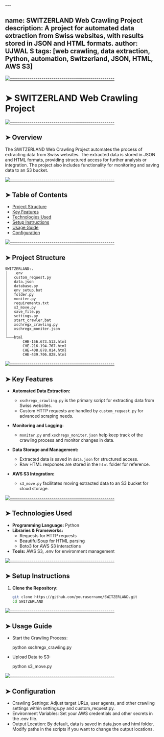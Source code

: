 <!-- ⚠️ This README has been generated from the file(s) "blueprint.md" ⚠️-->---
name: SWITZERLAND Web Crawling Project
description: A project for automated data extraction from Swiss websites, with results stored in JSON and HTML formats.
author: UJWAL S
tags: [web crawling, data extraction, Python, automation, Switzerland, JSON, HTML, AWS S3]
---


[![-----------------------------------------------------](https://raw.githubusercontent.com/andreasbm/readme/master/assets/lines/colored.png)](#switzerland-web-crawling-project)

# ➤ SWITZERLAND Web Crawling Project


[![-----------------------------------------------------](https://raw.githubusercontent.com/andreasbm/readme/master/assets/lines/colored.png)](#overview)

## ➤ Overview
The SWITZERLAND Web Crawling Project automates the process of extracting data from Swiss websites. The extracted data is stored in JSON and HTML formats, providing structured access for further analysis or integration. The project also includes functionality for monitoring and saving data to an S3 bucket.


[![-----------------------------------------------------](https://raw.githubusercontent.com/andreasbm/readme/master/assets/lines/colored.png)](#table-of-contents)

## ➤ Table of Contents
- [Project Structure](#project-structure)
- [Key Features](#key-features)
- [Technologies Used](#technologies-used)
- [Setup Instructions](#setup-instructions)
- [Usage Guide](#usage-guide)
- [Configuration](#configuration)


[![-----------------------------------------------------](https://raw.githubusercontent.com/andreasbm/readme/master/assets/lines/colored.png)](#project-structure)

## ➤ Project Structure

    SWITZERLAND:.
    │   .env
    │   custom_request.py
    │   data.json
    │   database.py
    │   env_setup.bat
    │   folder.py
    │   moniter.py
    │   requirements.txt
    │   s3_move.py
    │   save_file.py
    │   settings.py
    │   start_crawler.bat
    │   xschregx_crawling.py
    │   xschregx_moniter.json
    │
    └───html
            CHE-156.673.513.html
            CHE-216.194.767.html
            CHE-408.878.014.html
            CHE-439.706.828.html



[![-----------------------------------------------------](https://raw.githubusercontent.com/andreasbm/readme/master/assets/lines/colored.png)](#key-features)

## ➤ Key Features
- **Automated Data Extraction:**
  - `xschregx_crawling.py` is the primary script for extracting data from Swiss websites.
  - Custom HTTP requests are handled by `custom_request.py` for advanced scraping needs.

- **Monitoring and Logging:**
  - `moniter.py` and `xschregx_moniter.json` help keep track of the crawling process and monitor changes in data.

- **Data Storage and Management:**
  - Extracted data is saved in `data.json` for structured access.
  - Raw HTML responses are stored in the `html` folder for reference.

- **AWS S3 Integration:**
  - `s3_move.py` facilitates moving extracted data to an S3 bucket for cloud storage.


[![-----------------------------------------------------](https://raw.githubusercontent.com/andreasbm/readme/master/assets/lines/colored.png)](#technologies-used)

## ➤ Technologies Used
- **Programming Language:** Python
- **Libraries & Frameworks:** 
  - Requests for HTTP requests
  - BeautifulSoup for HTML parsing
  - Boto3 for AWS S3 interactions
- **Tools:** AWS S3, .env for environment management


[![-----------------------------------------------------](https://raw.githubusercontent.com/andreasbm/readme/master/assets/lines/colored.png)](#setup-instructions)

## ➤ Setup Instructions
1. **Clone the Repository:**
   ```bash
   git clone https://github.com/yourusername/SWITZERLAND.git
   cd SWITZERLAND


[![-----------------------------------------------------](https://raw.githubusercontent.com/andreasbm/readme/master/assets/lines/colored.png)](#usage-guide)

## ➤ Usage Guide
 - Start the Crawling Process:

    python xschregx_crawling.py

 - Upload Data to S3:

    python s3_move.py


[![-----------------------------------------------------](https://raw.githubusercontent.com/andreasbm/readme/master/assets/lines/colored.png)](#configuration)

## ➤ Configuration
 - Crawling Settings: Adjust target URLs, user agents, and other crawling settings within settings.py and custom_request.py.
 - Environment Variables: Set your AWS credentials and other secrets in the .env file.
 - Output Location: By default, data is saved in data.json and html folder. Modify paths in the scripts if you want to change the output locations.
